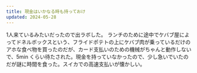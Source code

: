 ```yaml
---
title: 現金はいかなる時も持っておけ
updated: 2024-05-28
---
```


1人来ているみたいだったので出ラボした。
ランチのために途中でケバブ屋によってドネルボックスという、フライドポテトの上にケバブ肉が乗っているだけのアホな食べ物を買ったのだが、カード支払いのための機械がちゃんと動作しないで、5min くらい待たされた。現金を持っていなかったので、少し急いでいたのだが謎に時間を食った。スイカでの高速支払いが懐かしい。
